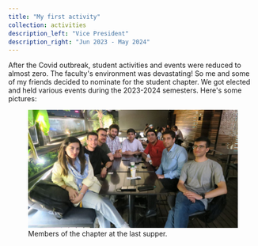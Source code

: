 ```yaml
---
title: "My first activity"
collection: activities
description_left: "Vice President"
description_right: "Jun 2023 - May 2024"
---
```


After the Covid outbreak, student activities and events were reduced to almost zero. The faculty's environment was devastating! So me and some of my friends decided to nominate for the student chapter. We got elected and held various events during the 2023-2024 semesters. Here's some pictures:

<figure>
  <img src="/images/activities/acm-guys-last-supper.jpg" alt="acm-guys-last-supper">
  <figcaption>Members of the chapter at the last supper.</figcaption>
</figure>

